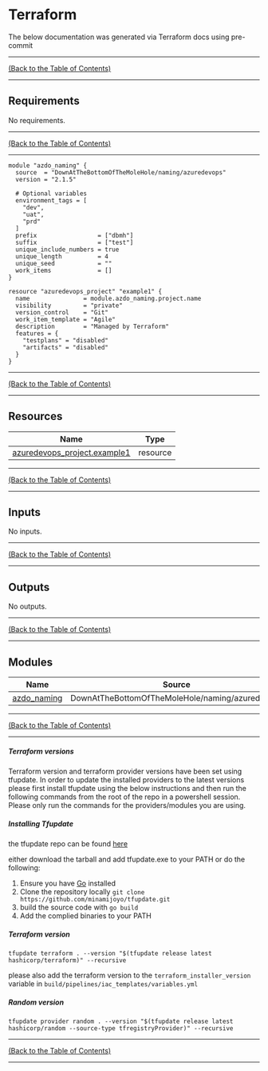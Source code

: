<!-- start_of_terraform_docs -->
# Terraform

The below documentation was generated via Terraform docs using pre-commit

---

<!-- Readme Navigation -->

[(Back to the Table of Contents)](#table-of-contents)

---

## Requirements

No requirements.

---

<!-- Readme Navigation -->

[(Back to the Table of Contents)](#table-of-contents)

---

```hcl
module "azdo_naming" {
  source  = "DownAtTheBottomOfTheMoleHole/naming/azuredevops"
  version = "2.1.5"

  # Optional variables
  environment_tags = [
    "dev",
    "uat",
    "prd"
  ]
  prefix                 = ["dbmh"]
  suffix                 = ["test"]
  unique_include_numbers = true
  unique_length          = 4
  unique_seed            = ""
  work_items             = []
}

resource "azuredevops_project" "example1" {
  name               = module.azdo_naming.project.name
  visibility         = "private"
  version_control    = "Git"
  work_item_template = "Agile"
  description        = "Managed by Terraform"
  features = {
    "testplans" = "disabled"
    "artifacts" = "disabled"
  }
}
```


---

<!-- Readme Navigation -->

[(Back to the Table of Contents)](#table-of-contents)

---

## Resources

| Name | Type |
|------|------|
| [azuredevops_project.example1](https://registry.terraform.io/providers/hashicorp/azuredevops/latest/docs/resources/project) | resource |

---

<!-- Readme Navigation -->

[(Back to the Table of Contents)](#table-of-contents)

---

## Inputs

No inputs.

---

<!-- Readme Navigation -->

[(Back to the Table of Contents)](#table-of-contents)

---

## Outputs

No outputs.

---

<!-- Readme Navigation -->

[(Back to the Table of Contents)](#table-of-contents)

---

## Modules

| Name | Source | Version |
|------|--------|---------|
| <a name="module_azdo_naming"></a> [azdo\_naming](#module\_azdo\_naming) | DownAtTheBottomOfTheMoleHole/naming/azuredevops | 2.1.5 |

---

<!-- Readme Navigation -->

[(Back to the Table of Contents)](#table-of-contents)

---

##### Terraform versions

Terraform version and terraform provider versions have been set using tfupdate.
In order to update the installed providers to the latest versions please first install tfupdate using the below instructions and then run the following commands from the root of the repo in a powershell session.
Please only run the commands for the providers/modules you are using.

##### Installing Tfupdate

the tfupdate repo can be found [here](https://github.com/minamijoyo/tfupdate)

either download the tarball and add tfupdate.exe to your PATH or do the following:

1. Ensure you have [Go](https://go.dev/doc/install) installed
2. Clone the repository locally `git clone https://github.com/minamijoyo/tfupdate.git`
3. build the source code with `go build`
4. Add the complied binaries to your PATH

##### Terraform version

```shell
tfupdate terraform . --version "$(tfupdate release latest hashicorp/terraform)" --recursive
```

please also add the terraform version to the `terraform_installer_version` variable in `build/pipelines/iac_templates/variables.yml`

##### Random version

```shell
tfupdate provider random . --version "$(tfupdate release latest hashicorp/random --source-type tfregistryProvider)" --recursive
```

---

<!-- Readme Navigation -->

[(Back to the Table of Contents)](#table-of-contents)

---
<!-- end_of_terraform_docs -->